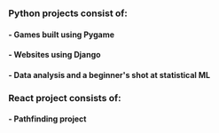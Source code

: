 ### Python projects consist of:
#### - Games built using Pygame
#### - Websites using Django
#### - Data analysis and a beginner's shot at statistical ML


### React project consists of:
#### - Pathfinding project
